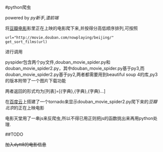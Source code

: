 #python爬虫

powered by *py新手,渣前端*


将[豆瓣电影](http://movie.douban.com/)影里正在上映的电影爬下来,并按得分高低顺序排列,可按照
    
    url="http://movie.douban.com/nowplaying/beijing/"
    get_sort_films(url)


进行调用


pyspider包含两个py文件,douban_movie_spider.py和douban_movie_spider2.py，其中douban_movie_spider.py基于py3,而douban_movie_spider2.py基于py2,两者都需要用到beautiful soup 4的库,py3的版本附带了一个图片下载功能


两者返回的形式均为[列表]=[{字典},{字典},{字典}...]


在[百度云](http://pyspider2014.duapp.com/)上搭建了一个tornado来显示douban_movie_spider2.py爬下来的*豆瓣北京*的正在上映电影


电影天堂用了一串js来反爬虫,所以不得已用正则把js的函数挑出来再用python处理.

##TODO

~~加入dytt8的电影信息~~

